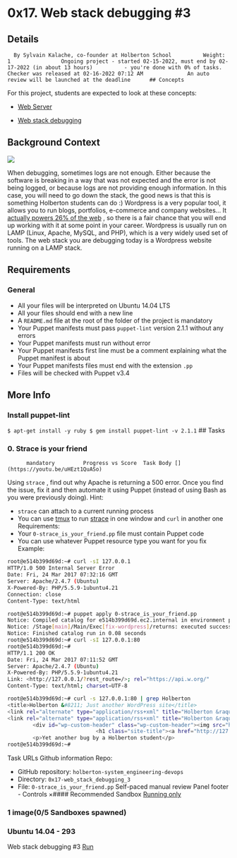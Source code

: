 # 0x17. Web stack debugging #3
## Details
      By Sylvain Kalache, co-founder at Holberton School          Weight: 1                Ongoing project - started 02-15-2022, must end by 02-17-2022 (in about 13 hours)          - you're done with 0% of tasks.              Checker was released at 02-16-2022 07:12 AM              An auto review will be launched at the deadline      ## Concepts
For this project, students are expected to look at these concepts:
* [Web Server](https://intranet.hbtn.io/concepts/17) 

* [Web stack debugging](https://intranet.hbtn.io/concepts/68) 

## Background Context
 ![](https://s3.amazonaws.com/intranet-projects-files/holbertonschool-sysadmin_devops/293/d42WuBh.png) 

When debugging, sometimes logs are not enough. Either because the software is breaking in a way that was not expected and the error is not being logged, or because logs are not providing enough information. In this case, you will need to go down the stack, the good news is that this is something Holberton students can do :)
Wordpress is a very popular tool, it allows you to run blogs, portfolios, e-commerce and company websites… It  [actually powers 26% of the web](https://intranet.hbtn.io/rltoken/Ah9_LmUi191dqxT-Zx7uhg) 
 , so there is a fair chance that you will end up working with it at some point in your career.
Wordpress is usually run on LAMP (Linux, Apache, MySQL, and PHP), which is a very widely used set of tools. 
The web stack you are debugging today is a Wordpress website running on a LAMP stack.
## Requirements
### General
* All your files will be interpreted on Ubuntu 14.04 LTS
* All your files should end with a new line
* A  ` README.md `  file at the root of the folder of the project is mandatory
* Your Puppet manifests must pass  ` puppet-lint `  version 2.1.1 without any errors
* Your Puppet manifests must run without error
* Your Puppet manifests first line must be a comment explaining what the Puppet manifest is about
* Your Puppet manifests files must end with the extension  ` .pp ` 
* Files will be checked with Puppet v3.4
## More Info
### Install puppet-lint
 ` $ apt-get install -y ruby
$ gem install puppet-lint -v 2.1.1
 ` ## Tasks
### 0. Strace is your friend
          mandatory         Progress vs Score  Task Body [](https://youtu.be/uHEzt1QuASo) 

Using   ` strace `  , find out why Apache is returning a 500 error. Once you find the issue, fix it and then automate it using Puppet (instead of using Bash as you were previously doing).
Hint:
*  ` strace `  can attach to a current running process
* You can use [tmux](https://intranet.hbtn.io/rltoken/4KkxME6-3aY9fgfok6HNFA) 
 to run [strace](https://intranet.hbtn.io/rltoken/OUc10nTtuZG65adFVbkYag) 
 in one window and  ` curl `  in another one
Requirements:
* Your  ` 0-strace_is_your_friend.pp `  file must contain Puppet code
* You can use whatever Puppet resource type you want for you fix
Example:
```bash
root@e514b399d69d:~# curl -sI 127.0.0.1
HTTP/1.0 500 Internal Server Error
Date: Fri, 24 Mar 2017 07:32:16 GMT
Server: Apache/2.4.7 (Ubuntu)
X-Powered-By: PHP/5.5.9-1ubuntu4.21
Connection: close
Content-Type: text/html

root@e514b399d69d:~# puppet apply 0-strace_is_your_friend.pp
Notice: Compiled catalog for e514b399d69d.ec2.internal in environment production in 0.02 seconds
Notice: /Stage[main]/Main/Exec[fix-wordpress]/returns: executed successfully
Notice: Finished catalog run in 0.08 seconds
root@e514b399d69d:~# curl -sI 127.0.0.1:80
root@e514b399d69d:~#
HTTP/1.1 200 OK
Date: Fri, 24 Mar 2017 07:11:52 GMT
Server: Apache/2.4.7 (Ubuntu)
X-Powered-By: PHP/5.5.9-1ubuntu4.21
Link: <http://127.0.0.1/?rest_route=/>; rel="https://api.w.org/"
Content-Type: text/html; charset=UTF-8

root@e514b399d69d:~# curl -s 127.0.0.1:80 | grep Holberton
<title>Holberton &#8211; Just another WordPress site</title>
<link rel="alternate" type="application/rss+xml" title="Holberton &raquo; Feed" href="http://127.0.0.1/?feed=rss2" />
<link rel="alternate" type="application/rss+xml" title="Holberton &raquo; Comments Feed" href="http://127.0.0.1/?feed=comments-rss2" />
        <div id="wp-custom-header" class="wp-custom-header"><img src="http://127.0.0.1/wp-content/themes/twentyseventeen/assets/images/header.jpg" width="2000" height="1200" alt="Holberton" /></div>  </div>
                            <h1 class="site-title"><a href="http://127.0.0.1/" rel="home">Holberton</a></h1>
        <p>Yet another bug by a Holberton student</p>
root@e514b399d69d:~#

```
 Task URLs  Github information Repo:
* GitHub repository:  ` holberton-system_engineering-devops ` 
* Directory:  ` 0x17-web_stack_debugging_3 ` 
* File:  ` 0-strace_is_your_friend.pp ` 
 Self-paced manual review  Panel footer - Controls 
×#### Recommended Sandbox
[Running only]() 
### 1 image(0/5 Sandboxes spawned)
### Ubuntu 14.04 - 293
Web stack debugging #3
[Run]() 
